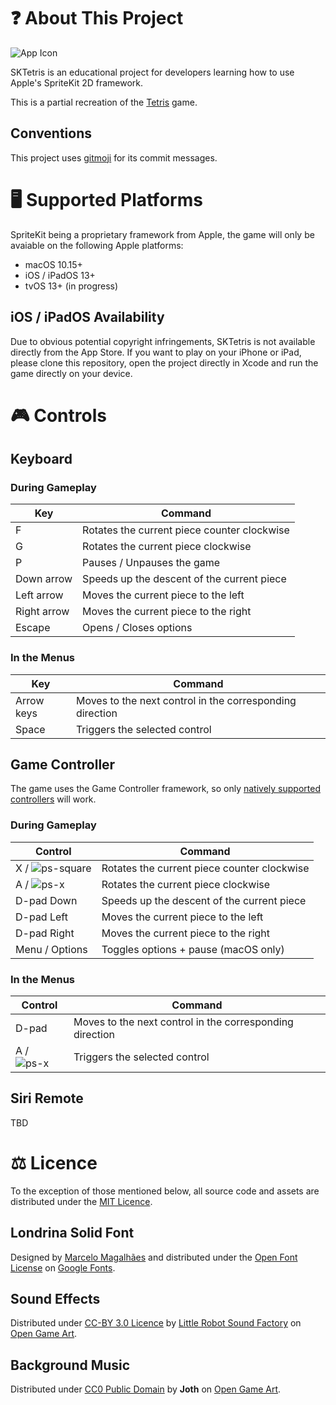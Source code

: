# ❓ About This Project

![App Icon](https://user-images.githubusercontent.com/3322862/117534104-50f24a80-aff0-11eb-836b-2a3fe03d6779.png)

SKTetris is an educational project for developers learning how to use Apple's SpriteKit 2D framework.

This is a partial recreation of the [Tetris](https://en.wikipedia.org/wiki/Tetris) game.

## Conventions

This project uses [gitmoji](https://gitmoji.dev) for its commit messages.

# 🖥 Supported Platforms

SpriteKit being a proprietary framework from Apple, the game will only be avaiable on the following Apple platforms:

- macOS 10.15+
- iOS / iPadOS 13+
- tvOS 13+ (in progress)

## iOS / iPadOS Availability

Due to obvious potential copyright infringements, SKTetris is not available directly from the App Store.
If you want to play on your iPhone or iPad, please clone this repository, open the project directly in Xcode and run the game directly on your device.

# 🎮 Controls

## Keyboard

### During Gameplay

| Key         | Command                                     |
| ----------- | ------------------------------------------- |
| F           | Rotates the current piece counter clockwise |
| G           | Rotates the current piece clockwise         |
| P           | Pauses / Unpauses the game                  |
| Down arrow  | Speeds up the descent of the current piece  |
| Left arrow  | Moves the current piece to the left         |
| Right arrow | Moves the current piece to the right        |
| Escape      | Opens / Closes options                      |

### In the Menus

| Key        | Command                                                  |
| ---------- | -------------------------------------------------------- |
| Arrow keys | Moves to the next control in the corresponding direction |
| Space      | Triggers the selected control                            |

## Game Controller

The game uses the Game Controller framework, so only [natively supported controllers](https://support.apple.com/en-us/HT210414) will work.

### During Gameplay

| Control                                                                                                                | Command                                     |
| ---------------------------------------------------------------------------------------------------------------------- | ------------------------------------------- |
| X / ![ps-square](https://user-images.githubusercontent.com/3322862/118397226-50daf600-b653-11eb-8d4c-9c8d9834cedc.png) | Rotates the current piece counter clockwise |
| A / ![ps-x](https://user-images.githubusercontent.com/3322862/118397164-fa6db780-b652-11eb-967c-9e6fd7a51703.png)      | Rotates the current piece clockwise         |
| D-pad Down                                                                                                             | Speeds up the descent of the current piece  |
| D-pad Left                                                                                                             | Moves the current piece to the left         |
| D-pad Right                                                                                                            | Moves the current piece to the right        |
| Menu / Options                                                                                                         | Toggles options + pause (macOS only)        |

### In the Menus

| Control                                                                                                           | Command                                                  |
| ----------------------------------------------------------------------------------------------------------------- | -------------------------------------------------------- |
| D-pad                                                                                                             | Moves to the next control in the corresponding direction |
| A / ![ps-x](https://user-images.githubusercontent.com/3322862/118397164-fa6db780-b652-11eb-967c-9e6fd7a51703.png) | Triggers the selected control                            |

## Siri Remote

TBD

# ⚖️ Licence

To the exception of those mentioned below, all source code and assets are distributed under the [MIT Licence](LICENSE).

## Londrina Solid Font

Designed by [Marcelo Magalhães](https://github.com/marcelommp/Londrina-Typeface/) and distributed under the [Open Font License](https://scripts.sil.org/cms/scripts/page.php?site_id=nrsi&id=OFL) on [Google Fonts](https://fonts.google.com/specimen/Londrina+Solid).

## Sound Effects

Distributed under [CC-BY 3.0 Licence](https://creativecommons.org/licenses/by/3.0/) by [Little Robot Sound Factory](http://www.littlerobotsoundfactory.com) on [Open Game Art](https://opengameart.org/content/8-bit-sound-effects-library).

## Background Music

Distributed under [CC0 Public Domain](https://creativecommons.org/publicdomain/zero/1.0/) by **Joth** on [Open Game Art](https://opengameart.org/content/next-to-you).
